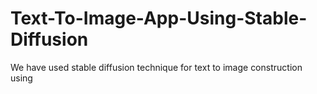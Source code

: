 # Text-To-Image-App-Using-Stable-Diffusion
We have used stable diffusion technique for text to image construction using
